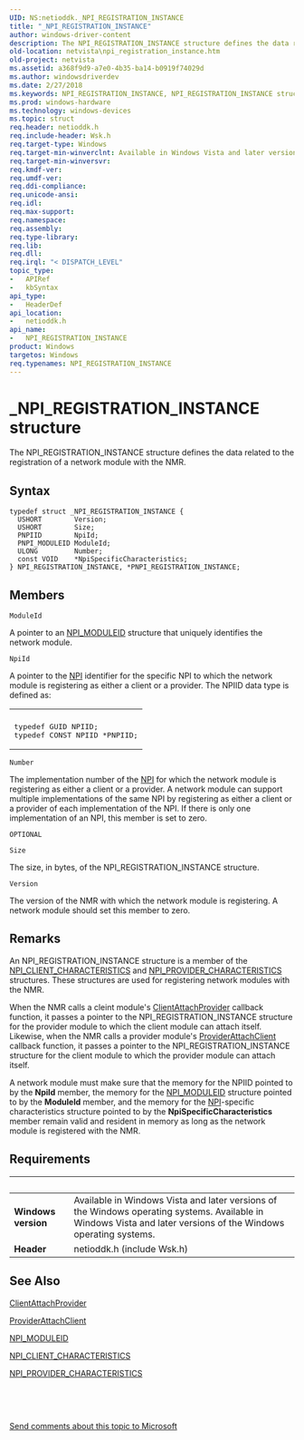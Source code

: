 ```yaml
---
UID: NS:netioddk._NPI_REGISTRATION_INSTANCE
title: "_NPI_REGISTRATION_INSTANCE"
author: windows-driver-content
description: The NPI_REGISTRATION_INSTANCE structure defines the data related to the registration of a network module with the NMR.
old-location: netvista\npi_registration_instance.htm
old-project: netvista
ms.assetid: a368f9d9-a7e0-4b35-ba14-b0919f74029d
ms.author: windowsdriverdev
ms.date: 2/27/2018
ms.keywords: NPI_REGISTRATION_INSTANCE, NPI_REGISTRATION_INSTANCE structure [Network Drivers Starting with Windows Vista], PNPI_REGISTRATION_INSTANCE, PNPI_REGISTRATION_INSTANCE structure pointer [Network Drivers Starting with Windows Vista], _NPI_REGISTRATION_INSTANCE, netioddk/NPI_REGISTRATION_INSTANCE, netioddk/PNPI_REGISTRATION_INSTANCE, netvista.npi_registration_instance, nmrref_a31a8531-bab8-47d5-b79e-a239dcde475f.xml
ms.prod: windows-hardware
ms.technology: windows-devices
ms.topic: struct
req.header: netioddk.h
req.include-header: Wsk.h
req.target-type: Windows
req.target-min-winverclnt: Available in Windows Vista and later versions of the Windows operating   systems.
req.target-min-winversvr: 
req.kmdf-ver: 
req.umdf-ver: 
req.ddi-compliance: 
req.unicode-ansi: 
req.idl: 
req.max-support: 
req.namespace: 
req.assembly: 
req.type-library: 
req.lib: 
req.dll: 
req.irql: "< DISPATCH_LEVEL"
topic_type:
-	APIRef
-	kbSyntax
api_type:
-	HeaderDef
api_location:
-	netioddk.h
api_name:
-	NPI_REGISTRATION_INSTANCE
product: Windows
targetos: Windows
req.typenames: NPI_REGISTRATION_INSTANCE
---
```


# _NPI_REGISTRATION_INSTANCE structure
The NPI_REGISTRATION_INSTANCE structure defines the data related to the registration of a network
  module with the NMR.

## Syntax
````
typedef struct _NPI_REGISTRATION_INSTANCE {
  USHORT        Version;
  USHORT        Size;
  PNPIID        NpiId;
  PNPI_MODULEID ModuleId;
  ULONG         Number;
  const VOID    *NpiSpecificCharacteristics;
} NPI_REGISTRATION_INSTANCE, *PNPI_REGISTRATION_INSTANCE;
````

## Members


`ModuleId`

A pointer to an 
     <a href="https://msdn.microsoft.com/library/windows/hardware/ff568813">NPI_MODULEID</a> structure that uniquely
     identifies the network module.

`NpiId`

A pointer to the 
     <a href="https://docs.microsoft.com/en-us/windows-hardware/drivers/network/network-programming-interface">NPI</a> identifier for the specific 
     NPI to which the network module
     is registering as either a client or a provider. The NPIID data type is defined as:
     

<div class="code"><span codelanguage=""><table>
<tr>
<th></th>
</tr>
<tr>
<td>
<pre>typedef GUID NPIID;
typedef CONST NPIID *PNPIID;</pre>
</td>
</tr>
</table></span></div>

`Number`

The implementation number of the 
     <a href="https://docs.microsoft.com/en-us/windows-hardware/drivers/network/network-programming-interface">NPI</a> for which the network module
     is registering as either a client or a provider. A network module can support multiple implementations
     of the same 
     NPI by registering as either a
     client or a provider of each implementation of the 
     NPI. If there is only one
     implementation of an 
     NPI, this member is set to
     zero.

`OPTIONAL`



`Size`

The size, in bytes, of the NPI_REGISTRATION_INSTANCE structure.

`Version`

The version of the NMR with which the network module is registering. A network module should set
     this member to zero.

## Remarks
An NPI_REGISTRATION_INSTANCE structure is a member of the 
    <a href="..\netioddk\ns-netioddk-_npi_client_characteristics.md">NPI_CLIENT_CHARACTERISTICS</a> and 
    <a href="..\netioddk\ns-netioddk-_npi_provider_characteristics.md">
    NPI_PROVIDER_CHARACTERISTICS</a> structures. These structures are used for registering network modules
    with the NMR.

When the NMR calls a cleint module's 
    <a href="..\netioddk\nc-netioddk-npi_client_attach_provider_fn.md">ClientAttachProvider</a> callback
    function, it passes a pointer to the NPI_REGISTRATION_INSTANCE structure for the provider module to which
    the client module can attach itself. Likewise, when the NMR calls a provider module's 
    <a href="..\netioddk\nc-netioddk-npi_provider_attach_client_fn.md">ProviderAttachClient</a> callback
    function, it passes a pointer to the NPI_REGISTRATION_INSTANCE structure for the client module to which
    the provider module can attach itself.

A network module must make sure that the memory for the NPIID pointed to by the 
    <b>NpiId</b> member, the memory for the 
    <a href="https://msdn.microsoft.com/library/windows/hardware/ff568813">NPI_MODULEID</a> structure pointed to by the 
    <b>ModuleId</b> member, and the memory for the 
    <a href="https://docs.microsoft.com/en-us/windows-hardware/drivers/network/network-programming-interface">NPI</a>-specific characteristics
    structure pointed to by the 
    <b>NpiSpecificCharacteristics</b> member remain valid and resident in memory as long as the network module
    is registered with the NMR.

## Requirements
| &nbsp; | &nbsp; |
| ---- |:---- |
| **Windows version** | Available in Windows Vista and later versions of the Windows operating   systems. Available in Windows Vista and later versions of the Windows operating   systems. |
| **Header** | netioddk.h (include Wsk.h) |

## See Also

<a href="..\netioddk\nc-netioddk-npi_client_attach_provider_fn.md">ClientAttachProvider</a>



<a href="..\netioddk\nc-netioddk-npi_provider_attach_client_fn.md">ProviderAttachClient</a>



<a href="https://msdn.microsoft.com/library/windows/hardware/ff568813">NPI_MODULEID</a>



<a href="..\netioddk\ns-netioddk-_npi_client_characteristics.md">NPI_CLIENT_CHARACTERISTICS</a>



<a href="..\netioddk\ns-netioddk-_npi_provider_characteristics.md">NPI_PROVIDER_CHARACTERISTICS</a>



 

 

<a href="mailto:wsddocfb@microsoft.com?subject=Documentation%20feedback [netvista\netvista]:%20NPI_REGISTRATION_INSTANCE structure%20 RELEASE:%20(2/27/2018)&amp;body=%0A%0APRIVACY STATEMENT%0A%0AWe use your feedback to improve the documentation. We don't use your email address for any other purpose, and we'll remove your email address from our system after the issue that you're reporting is fixed. While we're working to fix this issue, we might send you an email message to ask for more info. Later, we might also send you an email message to let you know that we've addressed your feedback.%0A%0AFor more info about Microsoft's privacy policy, see http://privacy.microsoft.com/en-us/default.aspx." title="Send comments about this topic to Microsoft">Send comments about this topic to Microsoft</a>